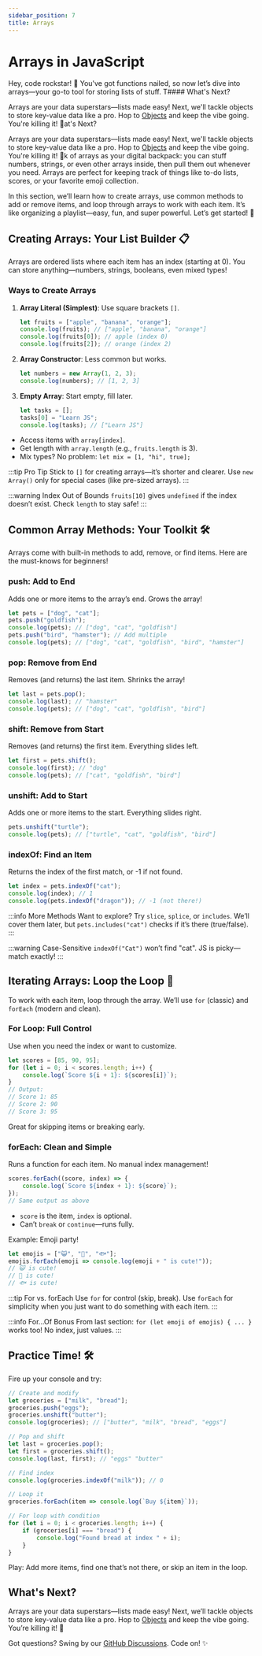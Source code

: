 ```yaml
---
sidebar_position: 7
title: Arrays
---
```


# Arrays in JavaScript

Hey, code rockstar! 🎸 You've got functions nailed, so now let’s dive into arrays—your go-to tool for storing lists of stuff. T#### What's Next?

Arrays are your data superstars—lists made easy! Next, we'll tackle objects to store key-value data like a pro. Hop to [Objects](./objects.md) and keep the vibe going. You're killing it! 🚀at's Next?

Arrays are your data superstars—lists made easy! Next, we'll tackle objects to store key-value data like a pro. Hop to [Objects](./objects.md) and keep the vibe going. You're killing it! 🚀k of arrays as your digital backpack: you can stuff numbers, strings, or even other arrays inside, then pull them out whenever you need. Arrays are perfect for keeping track of things like to-do lists, scores, or your favorite emoji collection.

In this section, we’ll learn how to create arrays, use common methods to add or remove items, and loop through arrays to work with each item. It’s like organizing a playlist—easy, fun, and super powerful. Let’s get started! 🎉

## Creating Arrays: Your List Builder 📋

Arrays are ordered lists where each item has an index (starting at 0). You can store anything—numbers, strings, booleans, even mixed types!

### Ways to Create Arrays

1. **Array Literal (Simplest)**: Use square brackets `[]`.

   ```javascript
   let fruits = ["apple", "banana", "orange"];
   console.log(fruits); // ["apple", "banana", "orange"]
   console.log(fruits[0]); // apple (index 0)
   console.log(fruits[2]); // orange (index 2)
   ```

2. **Array Constructor**: Less common but works.

   ```javascript
   let numbers = new Array(1, 2, 3);
   console.log(numbers); // [1, 2, 3]
   ```

3. **Empty Array**: Start empty, fill later.

   ```javascript
   let tasks = [];
   tasks[0] = "Learn JS";
   console.log(tasks); // ["Learn JS"]
   ```

- Access items with `array[index]`.
- Get length with `array.length` (e.g., `fruits.length` is 3).
- Mix types? No problem: `let mix = [1, "hi", true];`

:::tip Pro Tip
Stick to `[]` for creating arrays—it’s shorter and clearer. Use `new Array()` only for special cases (like pre-sized arrays).
:::

:::warning Index Out of Bounds
`fruits[10]` gives `undefined` if the index doesn’t exist. Check `length` to stay safe!
:::

## Common Array Methods: Your Toolkit 🛠️

Arrays come with built-in methods to add, remove, or find items. Here are the must-knows for beginners!

### push: Add to End

Adds one or more items to the array’s end. Grows the array!

```javascript
let pets = ["dog", "cat"];
pets.push("goldfish");
console.log(pets); // ["dog", "cat", "goldfish"]
pets.push("bird", "hamster"); // Add multiple
console.log(pets); // ["dog", "cat", "goldfish", "bird", "hamster"]
```

### pop: Remove from End

Removes (and returns) the last item. Shrinks the array!

```javascript
let last = pets.pop();
console.log(last); // "hamster"
console.log(pets); // ["dog", "cat", "goldfish", "bird"]
```

### shift: Remove from Start

Removes (and returns) the first item. Everything slides left.

```javascript
let first = pets.shift();
console.log(first); // "dog"
console.log(pets); // ["cat", "goldfish", "bird"]
```

### unshift: Add to Start

Adds one or more items to the start. Everything slides right.

```javascript
pets.unshift("turtle");
console.log(pets); // ["turtle", "cat", "goldfish", "bird"]
```

### indexOf: Find an Item

Returns the index of the first match, or -1 if not found.

```javascript
let index = pets.indexOf("cat");
console.log(index); // 1
console.log(pets.indexOf("dragon")); // -1 (not there!)
```

:::info More Methods
Want to explore? Try `slice`, `splice`, or `includes`. We’ll cover them later, but `pets.includes("cat")` checks if it’s there (true/false).
:::

:::warning Case-Sensitive
`indexOf("Cat")` won’t find "cat". JS is picky—match exactly!
:::

## Iterating Arrays: Loop the Loop 🔄

To work with each item, loop through the array. We’ll use `for` (classic) and `forEach` (modern and clean).

### For Loop: Full Control

Use when you need the index or want to customize.

```javascript
let scores = [85, 90, 95];
for (let i = 0; i < scores.length; i++) {
    console.log(`Score ${i + 1}: ${scores[i]}`);
}
// Output:
// Score 1: 85
// Score 2: 90
// Score 3: 95
```

Great for skipping items or breaking early.

### forEach: Clean and Simple

Runs a function for each item. No manual index management!

```javascript
scores.forEach((score, index) => {
    console.log(`Score ${index + 1}: ${score}`);
});
// Same output as above
```

- `score` is the item, `index` is optional.
- Can’t `break` or `continue`—runs fully.

Example: Emoji party!

```javascript
let emojis = ["😺", "🐶", "🐟"];
emojis.forEach(emoji => console.log(emoji + " is cute!"));
// 😺 is cute!
// 🐶 is cute!
// 🐟 is cute!
```

:::tip For vs. forEach
Use `for` for control (skip, break). Use `forEach` for simplicity when you just want to do something with each item.
:::

:::info For...Of Bonus
From last section: `for (let emoji of emojis) { ... }` works too! No index, just values.
:::

## Practice Time! 🛠️

Fire up your console and try:

```javascript
// Create and modify
let groceries = ["milk", "bread"];
groceries.push("eggs");
groceries.unshift("butter");
console.log(groceries); // ["butter", "milk", "bread", "eggs"]

// Pop and shift
let last = groceries.pop();
let first = groceries.shift();
console.log(last, first); // "eggs" "butter"

// Find index
console.log(groceries.indexOf("milk")); // 0

// Loop it
groceries.forEach(item => console.log(`Buy ${item}`));

// For loop with condition
for (let i = 0; i < groceries.length; i++) {
    if (groceries[i] === "bread") {
        console.log("Found bread at index " + i);
    }
}
```

Play: Add more items, find one that’s not there, or skip an item in the loop.

## What's Next?

Arrays are your data superstars—lists made easy! Next, we’ll tackle objects to store key-value data like a pro. Hop to [Objects](./Javascript/objects) and keep the vibe going. You’re killing it! 🚀

Got questions? Swing by our [GitHub Discussions](https://github.com/sammy6378/reference/discussions). Code on! ✨
